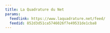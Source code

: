 ```yaml
---
title: La Quadrature du Net
params:
  feedlink: https://www.laquadrature.net/feed/
  feedid: 852d3d51ca5746026f7e49531de1cba8
---
```

